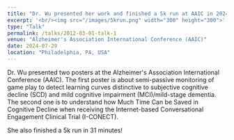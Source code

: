 ```yaml
---
title: "Dr. Wu presented her work and finished a 5k run at AAIC in 2024"
excerpt: '<br/><img src="/images/5krun.png" width="300" height="300">'
type: "Talk"
permalink: /talks/2012-03-01-talk-1
venue: "Alzheimer's Association International Conference (AAIC)"
date: 2024-07-29
location: "Philadelphia, PA, USA"
---
```


Dr. Wu presented two posters at the Alzheimer's Association International Conference (AAIC). The first poster is about semi-passive monitoring of game play to detect learning curves distinctive to subjective cognitive decline (SCD) and mild cognitive impairment (MCI)/mild-stage dementia. The second one is to understand how Much Time Can be Saved in Cognitive Decline when receiving the Internet-based Conversational Engagement Clinical Trial (I-CONECT).

She also finished a 5k run in 31 minutes!
